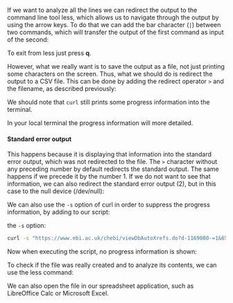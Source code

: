 <script>
import Alert from "$components/Alert.svelte";
import Execute from "$components/Execute.svelte";
</script>

If we want to analyze all the lines we can redirect the output to the command line tool less, which allows us to navigate through the output by using the arrow keys. To do that we can add the bar character (`|`) between two commands, which will transfer the output of the first command as input of the second:

<Execute command="./getproteins.sh 27732 | less" />

To exit from less just press **q**.

However, what we really want is to save the output as a file, not just
printing some characters on the screen. Thus, what we should do is redirect
the output to a CSV file. This can be done by adding the redirect operator `>`
and the filename, as described previously:

<Execute command="./getproteins.sh 27732 > chebi_27732_xrefs_UniProt.csv" />

We should note that `curl` still prints some progress information into the
terminal.

<Alert>In your local terminal the progress information will more detailed.</Alert>

#### Standard error output

This happens because it is displaying that information into the standard error output,
which was not redirected to the file. The `>` character without
any preceding number by default redirects the standard output. The same
happens if we precede it by the number 1. If we do not want to see that
information, we can also redirect the standard error output (2), but in this
case to the null device (/dev/null):

<Execute command="./getproteins.sh 27732 > chebi_27732_xrefs_UniProt.csv 2>/dev/null" />

We can also use the `-s` option of curl in order to suppress the progress information, by adding to our script:

<Execute command="nano getproteins.sh" />

the `-s` option:

```bash
curl -s "https://www.ebi.ac.uk/chebi/viewDbAutoXrefs.do?d-1169080-=1&6578706f7274=1&chebiId=$1&dbName=UniProt"
```

Now when executing the script, no progress information is shown:

<Execute command="./getproteins.sh 27732 > chebi_27732_xrefs_UniProt.csv" />

To check if the file was really created and to analyze its contents, we can
use the less command:

<Execute command="less chebi_27732_xrefs_UniProt.csv" />

We can also open the file in our spreadsheet application, such as LibreOffice Calc or Microsoft Excel.
